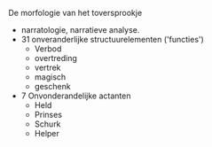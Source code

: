 De morfologie van het toversprookje
- narratologie, narratieve analyse.
- 31 onveranderlijke structuurelementen ('functies')
	- Verbod
	- overtreding
	- vertrek
	- magisch 
	- geschenk
- 7 Onvonderandelijke actanten
	- Held
	- Prinses
	- Schurk
	- Helper